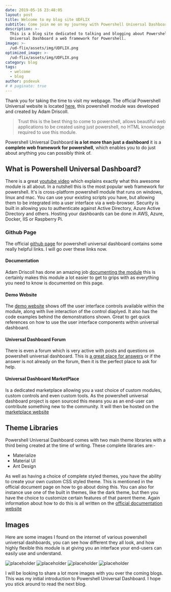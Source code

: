 ```yaml
---
date: 2019-05-16 23:48:05
layout: post
title: Welcome to my blog site UDFLIX
subtitle: Come join me on my journey with Powershell Universal Dashboard.
description: >-
  This is a blog site dedicated to talking and blogging about Powershell
  Universal Dashboard a web framework for Powershell.
image: >-
  /ud-flix/assets/img/UDFLIX.png
optimized_image: >-
  /ud-flix/assets/img/UDFLIX.png
category: blog
tags:
  - welcome
  - blog
author: psdevuk
# # paginate: true
---
```


Thank you for taking the time to visit my webpage. The official Powershell Universal website is located <a href="https://ironmansoftware.com/powershell-universal-dashboard/">here</a>, this powershell module was developed and created by Adam Driscoll.

> Trust this is the best thing to come to powershell, allows beautiful web applications to be created using just powershell, no HTML knowledge required to use this module.

Powershell Universal Dashboard **is a lot more than just a dashboard** it is a **complete web framework for powershell**, which enables you to do just about anything you can possibly think of.

## What is Powershell Universal Dashboard?

There is a great [youtube video](https://www.youtube.com/watch?v=_ckxYyDv4cg) which explains exactly what this awesome module is all about. In a nutshell this is the most popular web framework for powershell. It's is cross-platform powershell module that runs on windows, linux and mac. You can use your existing scripts you have, but allowing them to be integrated into a user interface via a web-browser. Security is built in allowing you to authenticate against Active Directory, Azure Active Directory and others. Hosting your dashboards can be done in AWS, Azure, Docker, IIS or Raspberry Pi.

### Github Page

The official [github page](https://universaldashboard.io/) for powershell universal dashboard contains some really helpful links. I will go over these links now.

#### Documentation

Adam Driscoll has done an amazing job [documenting the module](https://docs.universaldashboard.io/) this is certainly makes this module a lot easier to get to grips with as everything you need to know is documented on this page.

#### Demo Website

The [demo website](https://poshud.com/) shows off the user interface controls available within the module, along with live interaction of the control diaplyed. It also has the code examples behind the demonstrations shown. Great to get quick references on how to use the user interface components within universal dashboard.

#### Universal Dashboard Forum

There is even a forum which is very active with posts and questions on powershell universal dashboard. This is [a great place for answers](https://forums.universaldashboard.io/) or if the answer is not already on the forum, then it is the perfect place to ask for help.

#### Universal Dashboard MarketPlace

Is a dedicated marketplace allowing you a vast choice of custom modules, custom controls and even custom tools. As the powershell universal dashboard project is open sourced this means you as an end-user can contribute something new to the community. It will then be hosted on the [marketplace website](https://marketplace.universaldashboard.io/)

<!-- --page-break-- -->

## Theme Libraries

Powershell Universal Dashboard comes with two main theme libraries with a third being created at the time of writing. These complete libraries are:-

- Materialize
- Material UI
- Ant Design

As well as having a choice of complete styled themes, you have the ability to create your own custom CSS styled theme. This is mentioned in the official document page on how to go about doing this. You can also for instance use one of the built in themes, like the dark theme, but then you have the choice to customize certain features of that parent theme. Again information about how to do this is all written on the [official documentation website](https://docs.universaldashboard.io/)

## Images

Here are some images I found on the internet of various powershell universal dashboards, you can see how different they all look, and how highly flexible this module is at giving you an interface your end-users can easily use and understand.

![placeholder](https://encrypted-tbn0.gstatic.com/images?q=tbn%3AANd9GcT42JpinzmZ6kvy6RCysa0BiUW4SDSkL7XKd0d_e7x_RgMbouIZ "Login Page for dashboard")
![placeholder](https://www.rawworks.nl/wp-content/uploads/2019/04/Afbeelding1-11.png "Dashboard example image")
![placeholder](https://www.rawworks.nl/wp-content/uploads/2019/04/Afbeelding1-5-900x372.png "Dashboard example image")
![placeholder](https://user-images.githubusercontent.com/1256531/33502887-62c656f0-d6a7-11e7-82b7-1e8bc261dff2.png "Dashboard example image")

I will be looking to share a lot more images with you over the coming blogs. This was my initial introduction to Powershell Universal Dashboard. I hope you stick around to read the next blog.
